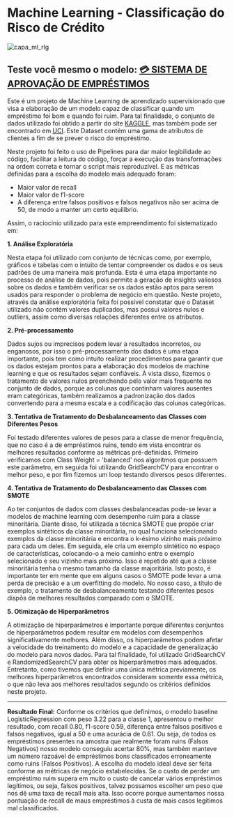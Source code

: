 # Machine Learning - Classificação do Risco de Crédito

![capa_ml_rlg](https://github.com/Cassiophysics/ML_classificacao_credito_risco/assets/108491443/4bb91092-6948-48e5-ba8d-945fbffeafd3)

## Teste você mesmo o modelo: [💳 SISTEMA DE APROVAÇÃO DE EMPRÉSTIMOS](https://cassiophysics-ml-classificacao-credito-risc-streamlitapp-8jj1cb.streamlit.app/)

Este é um projeto de Machine Learning de aprendizado supervisionado que visa a elaboração de um modelo capaz de classificar quando um empréstimo foi bom e quando foi ruim.  Para tal finalidade, o conjunto de dados utilizado foi obtido a partir do site [KAGGLE](https://www.kaggle.com/datasets/uciml/german-credit), mas também pode ser encontrado em  [UCI](https://archive.ics.uci.edu/ml/datasets/statlog+(german+credit+data)). Este Dataset contém uma gama de atributos de clientes a fim de se prever o risco do empréstimo.

Neste projeto foi feito o uso de Pipelines para dar maior legibilidade ao código, facilitar a leitura do código, forçar a execução das transformações na ordem correta e tornar o script mais reproduzível. E as métricas definidas para a escolha do modelo mais adequado foram:

- Maior valor de recall
- Maior valor de f1-score
- A diferença entre falsos positivos e falsos negativos não ser acima de 50, de modo a manter um certo equilíbrio.

Assim, o raciocínio utilizado para este empreendimento foi sistematizado em:

**1. Análise Exploratória**

Nesta etapa foi utilizado com conjunto de técnicas como, por exemplo, gráficos e tabelas com o intuito de tentar compreender os dados e os seus padrões de uma maneira mais profunda. Esta é uma etapa importante no processo de análise de dados, pois permite a geração de insights valiosos sobre os dados e também verificar se os dados estão aptos para serem usados para responder o problema de negócio em questão. Neste projeto, através da análise exploratória feita foi possível constatar que o Dataset utilizado não contém valores duplicados, mas possui valores nulos e outliers, assim como diversas relações diferentes entre os atributos.

**2. Pré-processamento**

Dados sujos ou imprecisos podem levar a resultados incorretos, ou enganosos, por isso o pré-processamento dos dados é uma etapa importante, pois tem como intuito realizar procedimentos para garantir que os dados estejam prontos para a elaboração dos modelos de machine learning e que os resultados sejam confiáveis. À vista disso, fizemos o tratamento de valores nulos preenchendo pelo valor mais frequente no conjunto de dados, porque as colunas que continham valores ausentes eram categóricas, também realizamos a padronização dos dados convertendo para a mesma escala e a codificação das colunas categóricas.

**3. Tentativa de Tratamento do Desbalanceamento das Classes com Diferentes Pesos**

Foi testado diferentes valores de pesos para a classe de menor frequência, que no caso é a de empréstimos ruins, tendo em vista encontrar os melhores resultados conforme as métricas pré-definidas. Primeiro verificamos com Class Weight = 'balanced' nos algoritmos que possuem este parâmetro, em seguida foi utilizando GridSearchCV para encontrar o melhor peso, e por fim fizemos um loop testando diversos pesos diferentes.

**4. Tentativa de Tratamento do Desbalanceamento das Classes com SMOTE**

Ao ter conjuntos de dados com classes desbalanceadas pode-se levar a modelos de machine learning com desempenho ruim para a classe minoritária. Diante disso, foi utilizada a técnica SMOTE que propõe criar exemplos sintéticos da classe minoritária, no qual funciona selecionando exemplos da classe minoritária e encontra o k-ésimo vizinho mais próximo para cada um deles. Em seguida, ele cria um exemplo sintético no espaço de características, colocando-o a meio caminho entre o exemplo selecionado e seu vizinho mais próximo. Isso é repetido até que a classe minoritária tenha o mesmo tamanho da classe majoritária. Isto posto, é importante ter em mente que em alguns casos o SMOTE pode levar a uma perda de precisão e a um overfitting do modelo. No nosso caso, a título de exemplo, o tratamento de desbalanceamento testando diferentes pesos dispôs de melhores resultados comparado com o SMOTE.

**5. Otimização de Hiperparâmetros**

A otimização de hiperparâmetros é importante porque diferentes conjuntos de hiperparâmetros podem resultar em modelos com desempenhos significativamente melhores. Além disso, os hiperparâmetros podem afetar a velocidade do treinamento do modelo e a capacidade de generalização do modelo para novos dados. Para tal finalidade, foi utilizado GridSearchCV e RandomizedSearchCV para obter os hiperparâmetros mais adequados. Entretanto, como tivemos que definir uma única métrica previamente, os melhores hiperparâmetros encontrados consideram somente essa métrica, o que não leva aos melhores resultados segundo os critérios definidos neste projeto.

___

**Resultado Final:** Conforme os critérios que definimos, o modelo baseline LogisticRegression com peso 3.22 para a classe 1, apresentou o melhor resultado, com recall 0.80, f1-score 0.59, diferença entre falsos positivos e falsos negativos, igual a 50 e uma acurácia de 0.61. Ou seja, de todos os empréstimos presentes na amostra que realmente foram ruins (Falsos Negativos) nosso modelo conseguiu acertar 80%, mas também manteve um número razoável de empréstimos bons classificados erroneamente como ruins (Falsos Positivos). A escolha do modelo ideal deve ser feita conforme as métricas de negócio estabelecidas. Se o custo de perder um empréstimo ruim supera em muito o custo de cancelar vários empréstimos legítimos, ou seja, falsos positivos, talvez possamos escolher um peso que nos dê uma taxa de recall mais alta. Isso ocorre porque aumentamos nossa pontuação de recall de maus empréstimos à custa de mais casos legítimos mal classificados.


